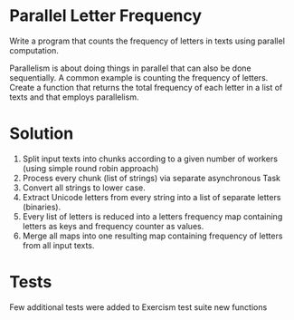 # Parallel Letter Frequency

Write a program that counts the frequency of letters in texts using parallel computation.

Parallelism is about doing things in parallel that can also be done
sequentially. A common example is counting the frequency of letters.
Create a function that returns the total frequency of each letter in a
list of texts and that employs parallelism.

# Solution

1. Split input texts into chunks according to a given number of workers (using simple round robin approach)
2. Process every chunk (list of strings) via separate asynchronous Task
3. Convert all strings to lower case.
4. Extract Unicode letters from every string into a list of separate letters (binaries).
5. Every list of letters is reduced into a letters frequency map containing letters as keys and frequency counter as values.
6. Merge all maps into one resulting map containing frequency of letters from all input texts.

# Tests

Few additional tests were added to Exercism test suite new functions

